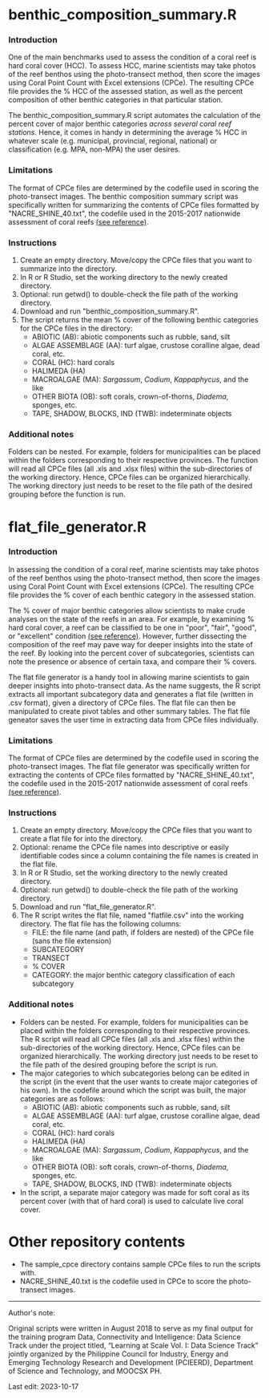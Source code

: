 # benthic_composition_summary.R

### Introduction

One of the main benchmarks used to assess the condition of a coral reef is hard coral cover (HCC). To assess HCC, marine scientists may take photos of the reef benthos using the photo-transect method, then score the images using Coral Point Count with Excel extensions (CPCe). The resulting CPCe file provides the % HCC of the assessed station, as well as the percent composition of other benthic categories in that particular station.

The benthic_composition_summary.R script automates the calculation of the percent cover of major benthic categories *across several coral reef stations*. Hence, it comes in handy in determining the average % HCC in whatever scale (e.g. municipal, provincial, regional, national) or classification (e.g. MPA, non-MPA) the user desires.

### Limitations

The format of CPCe files are determined by the codefile used in scoring the photo-transect images. The benthic composition summary script was specifically written for summarizing the contents of CPCe files formatted by "NACRE_SHINE_40.txt", the codefile used in the 2015-2017 nationwide assessment of coral reefs [(see reference)](https://philjournalsci.dost.gov.ph/images/pdf/pjs_pdf/vol146no2/initial_findings_of_the_nationwide_assessment_of_philippine_coral_reefs.pdf).

### Instructions

1.  Create an empty directory. Move/copy the CPCe files that you want to summarize into the directory.
2.  In R or R Studio, set the working directory to the newly created directory.
3.  Optional: run getwd() to double-check the file path of the working directory.
4.  Download and run "benthic_composition_summary.R".
5.  The script returns the mean % cover of the following benthic categories for the CPCe files in the directory:
    -   ABIOTIC (AB): abiotic components such as rubble, sand, silt
    -   ALGAE ASSEMBLAGE (AA): turf algae, crustose coralline algae, dead coral, etc.
    -   CORAL (HC): hard corals
    -   HALIMEDA (HA)
    -   MACROALGAE (MA): *Sargassum*, *Codium*, *Kappaphycus*, and the like
    -   OTHER BIOTA (OB): soft corals, crown-of-thorns, *Diadema*, sponges, etc.
    -   TAPE, SHADOW, BLOCKS, IND (TWB): indeterminate objects

### Additional notes

Folders can be nested. For example, folders for municipalities can be placed within the folders corresponding to their respective provinces. The function will read all CPCe files (all .xls and .xlsx files) within the sub-directories of the working directory. Hence, CPCe files can be organized hierarchically. The working directory just needs to be reset to the file path of the desired grouping before the function is run.

# flat_file_generator.R

### Introduction

In assessing the condition of a coral reef, marine scientists may take photos of the reef benthos using the photo-transect method, then score the images using Coral Point Count with Excel extensions (CPCe). The resulting CPCe file provides the % cover of each benthic category in the assessed station.

The % cover of major benthic categories allow scientists to make crude analyses on the state of the reefs in an area. For example, by examining % hard coral cover, a reef can be classified to be one in "poor", "fair", "good", or "excellent" condition [(see reference)](https://philjournalsci.dost.gov.ph/images/pdf/pjs_pdf/vol146no2/initial_findings_of_the_nationwide_assessment_of_philippine_coral_reefs.pdf). However, further dissecting the composition of the reef may pave way for deeper insights into the state of the reef. By looking into the percent cover of subcategories, scientists can note the presence or absence of certain taxa, and compare their % covers.

The flat file generator is a handy tool in allowing marine scientists to gain deeper insights into photo-transect data. As the name suggests, the R script extracts all important subcategory data and generates a flat file (written in .csv format), given a directory of CPCe files. The flat file can then be manipulated to create pivot tables and other summary tables. The flat file geneator saves the user time in extracting data from CPCe files individually.

### Limitations

The format of CPCe files are determined by the codefile used in scoring the photo-transect images. The flat file generator was specifically written for extracting the contents of CPCe files formatted by "NACRE_SHINE_40.txt", the codefile used in the 2015-2017 nationwide assessment of coral reefs [(see reference)](https://philjournalsci.dost.gov.ph/images/pdf/pjs_pdf/vol146no2/initial_findings_of_the_nationwide_assessment_of_philippine_coral_reefs.pdf).

### Instructions

1.  Create an empty directory. Move/copy the CPCe files that you want to create a flat file for into the directory.
2.  Optional: rename the CPCe file names into descriptive or easily identifiable codes since a column containing the file names is created in the flat file.
3.  In R or R Studio, set the working directory to the newly created directory.
4.  Optional: run getwd() to double-check the file path of the working directory.
5.  Download and run "flat_file_generator.R".
6.  The R script writes the flat file, named "flatfile.csv" into the working directory. The flat file has the following columns:
    -   FILE: the file name (and path, if folders are nested) of the CPCe file (sans the file extension)
    -   SUBCATEGORY
    -   TRANSECT
    -   \% COVER
    -   CATEGORY: the major benthic category classification of each subcategory

### Additional notes

-   Folders can be nested. For example, folders for municipalities can be placed within the folders corresponding to their respective provinces. The R script will read all CPCe files (all .xls and .xlsx files) within the sub-directories of the working directory. Hence, CPCe files can be organized hierarchically. The working directory just needs to be reset to the file path of the desired grouping before the script is run.
-   The major categories to which subcategories belong can be edited in the script (in the event that the user wants to create major categories of his own). In the codefile around which the script was built, the major categories are as follows:
    -   ABIOTIC (AB): abiotic components such as rubble, sand, silt
    -   ALGAE ASSEMBLAGE (AA): turf algae, crustose coralline algae, dead coral, etc.
    -   CORAL (HC): hard corals
    -   HALIMEDA (HA)
    -   MACROALGAE (MA): *Sargassum*, *Codium*, *Kappaphycus*, and the like
    -   OTHER BIOTA (OB): soft corals, crown-of-thorns, *Diadema*, sponges, etc.
    -   TAPE, SHADOW, BLOCKS, IND (TWB): indeterminate objects
-   In the script, a separate major category was made for soft coral as its percent cover (with that of hard coral) is used to calculate live coral cover.

# Other repository contents
-   The sample_cpce directory contains sample CPCe files to run the scripts with.
-   NACRE_SHINE_40.txt is the codefile used in CPCe to score the photo-transect images.

***

Author's note: 

Original scripts were written in August 2018 to serve as my final output for the training program Data, Connectivity and Intelligence: Data Science Track under the project titled, “Learning at Scale Vol. I: Data Science Track” jointly organized by the Philippine Council for Industry, Energy and Emerging Technology Research and Development (PCIEERD), Department of Science and Technology, and MOOCSX PH.

Last edit: 2023-10-17
